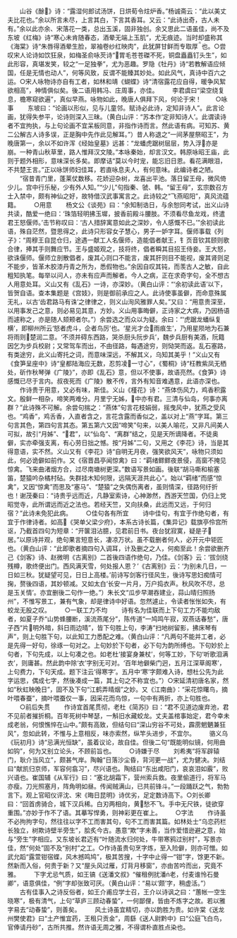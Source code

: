 <!-- { "loadSidebar": true } -->
　　山谷《酴》诗：“露湿何郎试汤饼，日烘荀令炷炉香。”杨诚斋云：“此以美丈夫比花也。”余以所言未尽，上言其白，下言其香耳。又云：“此诗出奇，古人未有。”余以此亦余、宋落花一类，总出玉溪，固非独创。余又思此二语虽佳，尚不及东坡《红梅》诗“寒心未肯随春态，酒晕无端上玉肌”，尤无痕迹。当时却盛称其《海棠》诗“朱唇得酒晕生脸，翠袖卷纱红映肉”，此犹屏甘鲜而专取厚也。○尝叹宋人论诗如饮狂泉，如梅圣俞咏芡诗“胃毛苍苍磔不死，铜盘矗矗钉头生”，如此形容，真堪发笑，较之“一足独拳”，尤为恶趣。罗隐《牡丹》诗“若教解语应倾国，任是无情也动人”，何等风致，反谓不能臻其妙处。如此风气，真诗中百六之运。○宋人咏物诗亦自有工者，如林和靖《蝴蝶》诗“清宿露花应自得，暖争风絮欲相高”，神情俱似矣。後二语用韩冯、庄周事，亦佳。
　　李君虞曰“梁空绕复息，檐寒窥欲遍”，真似早燕。咏物如此，晚唐人俱拜下风，何论于宋！
　　○咏事
　　东坡曰：“论画以形似，见与儿童邻。赋诗必此诗，定知非诗人”。此言论画，犹得失参平，论诗则深入三昧。（黄白山评：“苏本作‘定非知诗人’。此谓读诗者不宜拘执，与上句论画不宜呆板同意，非指作诗而言。然此语有病。可知苏、黄二公解古人诗多误，正是胸中先作此见解耳。”）昔人称退之“一间茅屋祭昭王”，为晚唐第一，余以不如许浑《经始皇墓》远甚：“龙蟠虎踞树层层，势入浮亦是崩。一种青山秋草里，路人惟拜汉文陵。”本咏秦始，却言汉文。韩原咏昭王庙，此则于题外相形，意味深长多矣。即摩诘“莫以今时宠，能忘旧日恩。看花满眼泪，不共楚王言。”正以咏饼师妇佳耳，若直咏息夫人，有何意味。此编诗者之陋。
　　“宿昔青门里，蓬莱仗数移。花娇迎杂树，龙喜出平池。落日留王母，微风倚少儿。宫中行乐秘，少有外人知。”“少儿”句指秦、虢、韩。“留王母”，玄宗数召方士入禁中，颇有神仙之好，故特借汉武事寓言之。此诗较之“飞燕昭阳”，真风流蕴籍。
　　○用意
　　杨文公《谈苑》曰：“余知制诰日，与余恕同考试，出义山诗共读，酷爱一绝曰：‘珠箔轻明拂玉墀，披香前殿斗腰肢。不须看尽鱼龙戏，终遣君王怒偃师。’击节称叹曰：‘古人措辞寓意如此之深妙，令人感慨不已。’”余初读此语，殊自茫然，暨思得之，此诗只形容女子慧心，男子一妒字耳。偃师事载《列子》：“周穆王自昆仓归，途遇一献工人名偃师，造能倡者献王，钅页音钦其颐则歌合律，捧其手则舞应节。王与盛姬观之，技将终，倡者瞬其目招王侍妾。王大怒，欲诛偃师。偃师立剖散倡者，废其心则口不能言，废其肝则目不能视，废其肾则足不能步，皆革木胶漆丹青之所为，悉假物也。”余因自叹其钝，而羡古人之敏，自此粗知执笔。每举以问人，亦未有应声而解者。今人之病，正在求奇字句，全不想古人用意处耳。义山又有《乱石》一诗，亦深妙。（黄白山评：“‘余初读此语’以下，皆贺自语。查本集题是《宫妓》，则是御前承应之人。此诗使事虽僻，而命意殊属无礼，以古‘齿君路马有诛’之律律之，则义山洵风雅罪人矣。”又曰：“用意贵深至，以用事发己之意，则必易见其意，方妙。义山用事晦僻，正诗家之大病，乃因杨语而遽称之，亦是随人颏颊者尔。”）余尝选之而众以为疑。余曰：“‘虎踞龙蟠纵复横’，即柳州所云‘怒者虎斗，企者鸟厉’也。‘星光才佥雨痕生’，乃用星陨地为石兼将雨则楚润二意。‘不须并碍东西路，哭杀厨头阮步兵’，魏步兵厨有美酒，阮籍因乞为步兵校尉；又常驾车而出，不由径路，每遇途穷，则恸哭而返。乱石塞路，有类途穷，此义山寄托之词，而意味深远，不解其义，乌知其美乎！”义山又有《食笋呈座中》诗“皇都陆海应无数，忍剪凌一寸心”，《蜀桐》诗“枉教紫凤无栖处，斫作秋琴弹《广陵》”，亦即《乱石》意，但以不使事，故语亮然。《食笋》诗感慨已尽于言内。叔夜死而《广陵》散不传，言外有知音难遇意，此语亦深也。
　　作诗贵于用意，又必有味，斯佳。义山《槿花》诗：“燕体伤风力，鸡香积露文。殷鲜一相杂，啼笑两难分。月里宁无姊，中亦有君。三清与仙岛，何事亦离群？”此诗殊不可解。余尝句揣之：“燕体”句言花枝娟弱，摇曳风中，犹燕之受风也。“鸡香”，鸡舌香，入直者含之，言花含露而香似之，盖以对上“燕”字耳。第三句言其色，第四句言其态。第五第六又因“啼笑”句来，以美人喻花，又非凡间美人可拟，故引“月姊”、“君”，以“仙岛”、“离群”结之，见是天所谪降者。不徒奥僻，实亦牵强支离，有心劳日拙之憾。按“月姊”二句，又用之《李花》诗，当是其得意语，实不然。义山又有《李花》诗“自明无月夜，强笑欲风天”，咏物只须如此，何必诡僻如前作。又《宿晋昌亭闻惊禽》曰：“羁绪鳏鳏夜景侵，高窗不掩见惊禽。飞来曲渚烟方合，过尽南塘树更深。”数语写景如画。後联“胡马嘶和榆塞笛，楚猿吟杂橘村砧。失群挂木知何限，远隔天涯共此心”。始以“羁绪”而感“惊禽”，又因“惊禽”而思及“塞马”、“楚猿”之失偶伤离者，虽则情深，径路何纡折也！谢茂秦曰：“诗贵乎远而近，凡静室索诗，心神渺然，西游天竺国，仍归上党昭觉寺，此所谓远而近之法也。若经天竺，又向扶桑，此远而又远，于何归宿？”此诗未免犯此病。
　　○佳句各有所宜
　　诗中佳句，有宜于作绝句者，有宜于作律诗者。如高《哭单父梁少府》，本系古诗长篇，《集异记》载旗亭伶宫所讴，乃截首四句为短章：“开箧泪沾臆，见君前日书。夜台犹寂寞，疑是子居。”以原诗并观，绝句果言短意长，凄凉万状。虽不载删者何人，必开元中钜匠也。（黄白山评：“此即歌者摘四句入调耳，计及删之之人，何痴至此！余尝欲删齐己《剑客》诗、赵微明《古离别》二首後四语作绝句，乃佳。《剑客》云：‘拔剑绕残樽，歌终便出门。西风满天雪，何处报人恩？’《古离别》云：‘为别未几日，一日如三秋。犹疑望可见，日日上高楼。’前诗写剑客行径风生，後诗写思妇痴情可掬，赘後四语，其妙顿减。又如太白‘长安一片月，万户捣衣声。秋风吹不尽，总是玉关情’。亦宜删後二句作一绝。”）朱长文“瓜步早潮吞建业，蒜山晴归照扬州”，不惟写景工，兼有气象，却是律诗中好语。忽然遽止，令读者怅怅如失，有蛟龙无股之叹。
　　○一联工力不均
　　诗有名为佳联而上下句工力不能均敌者，如夏子乔“山势蜂腰断，溪流燕尾分”，陈传道“一鸠鸣午寂，双燕话春愁”，唐子西“片明外暗，斜日雨边晴”，皆下句胜上句，李涛“扫地树留影，拂床琴有声”，则上句胜下句，以此知工力悉配之难。（黄白山评：“凡两句不能并工者，必是先得一好句，徐琢一句对之。上句妙於下句者，必下句为韵所缚也。下句妙於上句者，下句先成，以上句凑之也。如老杜‘接宴身兼杖’，何等工妙，下句‘听歌泪满衣’，则庸甚。然此韵中除‘衣’字别无可对。‘百年地僻柴门迥，五月江深草阁寒’，上句费力，下句天成。题下注云‘得寒字’。五月中‘寒’字颇难入诗，想杜公先为此字运思，偶成七字，然後凑成一篇，其上句之不称宜也。”）○宋延清初唐名家，然如“秋虹映晚日”，固不及下句“江鹤弄晴烟”之妙。又《江南曲》：“采花惊曙鸟，摘叶喂春蚕”，摘叶喂蚕仅一事，因采花而鸟惊，一句中有两折，亦上句胜也。
　　○前后失贯
　　作诗宜首尾贯彻，老杜《简苏》曰：“君不见道边废弃池，君不见前者摧折桐。百年死树中琴瑟，一斛旧水藏蛟龙。丈夫盖棺事始定，君今幸未成老翁，何恨憔悴在山中。”颇有高致，但结句曰“深山穷谷不可处，霹雳魍魉兼狂风”，忽如此转，不惟与上意相反，味亦索然，纵竿头进步，不宜尔。
　　骆义乌《玩初月》诗“忌满光恒缺”，虽着议论，故自佳。但後二句“既能明似镜，何用曲如钩”，何为又别立论头，不顾前旨也。
　　○诗嫌于尽
　　刘希夷“将军辟辕门，耿介当风立”，颇甚气岸。陶翰“日落沙尘昏，背河更一战”，尤为健决。刘结曰“献凯归京师，军容何翕习”，尽兴语也。陶结曰“东出咸阳门，哀哀泪如霰”，败兴语也。崔国辅《从军行》曰：“塞北胡霜下，营州索兵救。夜里偷道行，将军马亦瘦。刀光照塞月，阵角明如昼。传闻贼满山，已共前锋斗。”一段踊跃之气，勃勃言下。观上官昭仪评沈、宋《晦日昆明》诗优劣，足定数诗高下。○刘长卿曰：“回首虏骑合，城下汉兵稀。白刃两相向，黄愁不飞。手中无尺铁，徒欲穿重围。”亦妙于作不了语。其摹写悍勇，则神彩更在崔上。
　　○字法
　　作诗虽不必拘拘字句，然往往以字不工而害其句，句不工而害其篇。如林处士“乌恋药栏长独立，树欺诗壁半旁生”，脍炙今古。愚意“欺”字未善，当作爱惜逊避之意，始与“旁生”字相应。又东坡长君迈有“叶随流水归何处，牛带寒鸦过别村”，写景亦佳，然“何处”固不及“别村”之工。○作诗虽贵句烹字炼，至入险僻，则亦可憎。如武允蹈“露萱钳宿蝶，风木撼鸣鸠”，极其苦搜，十字中止得一“钳”字，馀更不新。然新而入俗，何贵于新？又“屋头风过雁，灯背月移窗”，亦由苦吟而出，究竟不雅。
　　下字尤忌气质，如王镐《送潘文叔》“催租例扰潘老，付麦谁怜石曼卿”，语意俱佳，“例”字却张致可厌。（黄白山评：“易以‘颇’字，稍虚活。”）
　　古有佳事入之诗反俗者，如王介甫应学士召，王介以诗讽之曰：“蕙帐一空生晓寒”，极有清气，上句“草庐三顾动春蛰”，一何鄙俚，皆由不炼字之故。若以雅字易去“动春蛰”，则善矣。
　　风土诗虽宜精切，亦以韵胜为贵。如许棠《送龙州樊使君》曰“土产惟宜药，王租只贡金”，周繇《送人尉黔中》曰“公庭飞白鸟，官俸请丹砂”，古所共推。然许语无周之雅，不得谓朴直胜点染也。

